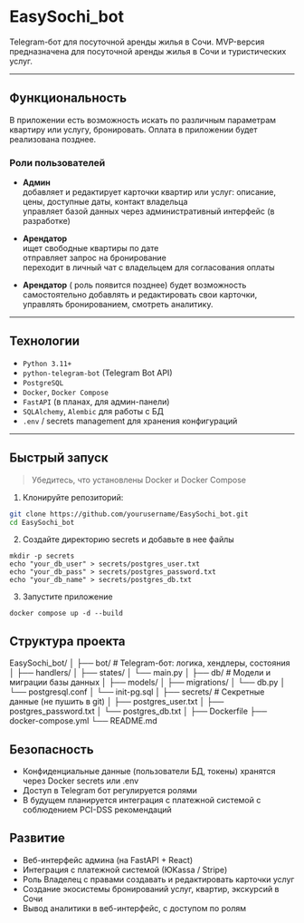 #  EasySochi_bot

Telegram-бот для посуточной аренды жилья в Сочи. MVP-версия предназначена для посуточной аренды жилья в Сочи и туристических услуг.


---

##  Функциональность
В приложении есть возможность искать по различным параметрам квартиру или услугу,
бронировать. Оплата в приложении будет реализована позднее.
###  Роли пользователей

- **Админ**  
   добавляет и редактирует карточки квартир или услуг: описание, цены, доступные даты, контакт владельца  
   управляет базой данных через административный интерфейс (в разработке)

- **Арендатор**  
   ищет свободные квартиры по дате  
   отправляет запрос на бронирование  
   переходит в личный чат с владельцем для согласования оплаты

- **Арендатор** ( роль появится позднее)
   будет возможность самостоятельно добавлять и редактировать свои карточки, управлять бронированием, смотреть аналитику.

---

##  Технологии

- `Python 3.11+`
- `python-telegram-bot` (Telegram Bot API)
- `PostgreSQL`
- `Docker`, `Docker Compose`
- `FastAPI` (в планах, для админ-панели)
- `SQLAlchemy`, `Alembic` для работы с БД
- `.env` / secrets management для хранения конфигураций

---

##  Быстрый запуск

> Убедитесь, что установлены Docker и Docker Compose

1. Клонируйте репозиторий:
```bash
git clone https://github.com/yourusername/EasySochi_bot.git
cd EasySochi_bot
```
2. Создайте директорию secrets и добавьте в нее файлы
```
mkdir -p secrets
echo "your_db_user" > secrets/postgres_user.txt
echo "your_db_pass" > secrets/postgres_password.txt
echo "your_db_name" > secrets/postgres_db.txt
```
3. Запустите приложение

```
docker compose up -d --build
```

## Структура проекта


EasySochi_bot/
│
├── bot/                   # Telegram-бот: логика, хендлеры, состояния
│   ├── handlers/
│   ├── states/
│   └── main.py
│
├── db/                    # Модели и миграции базы данных
│   ├── models/
│   ├── migrations/
│   └── db.py
│   └── postgresql.conf
│   └── init-pg.sql
│
├── secrets/               # Секретные данные (не пушить в git)
│   ├── postgres_user.txt
│   ├── postgres_password.txt
│   └── postgres_db.txt
│
├── Dockerfile
├── docker-compose.yml
└── README.md


## Безопасность
 * Конфиденциальные данные (пользователи БД, токены) хранятся через Docker secrets или .env
 * Доступ в Telegram бот регулируется ролями
 * В будущем планируется интеграция с платежной системой с соблюдением PCI-DSS рекомендаций

## Развитие

 * Веб-интерфейс админа (на FastAPI + React)
 * Интеграция с платежной системой (ЮKassa / Stripe) 
 * Роль Владелец с правами создавать и редактировать карточки услуг
 * Создание экосистемы бронирований услуг, квартир, экскурсий в Сочи
 * Вывод аналитики в веб-интерфейс, с доступом по ролям
